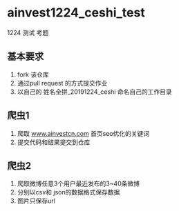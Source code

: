 # ainvest1224_ceshi_test
1224 测试 考题

## 基本要求
1. fork 该仓库
2. 通过pull request 的方式提交作业
3. 以自己的 姓名全拼_20191224_ceshi 命名自己的工作目录

## 爬虫1 

1. 爬取 www.ainvestcn.com 首页seo优化的关键词 
2. 提交代码和结果提交到仓库

## 爬虫2 

1. 爬取微博任意3个用户最近发布的3~40条微博
2. 分别以csv和 json的数据格式保存数据
3. 图片只保存url
